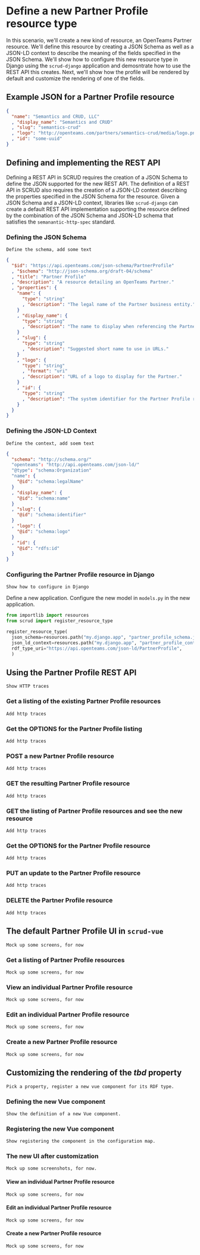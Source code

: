# Define a new Partner Profile resource type

In this scenario, we'll create a new kind of resource, an OpenTeams Partner resource.
We'll define this resource by creating a JSON Schema as well as a JSON-LD context to
describe the meaning of the fields specified in the JSON Schema. We'll show how to
configure this new resource type in Django using the `scrud-django` application and
demosntrate how to use the REST API this creates. Next, we'll show how the profile will
be rendered by default and customize the rendering of one of the fields.

## Example JSON for a Partner Profile resource

```json
{
  "name": "Semantics and CRUD, LLC"
  , "display_name": "Semantics and CRUD"
  , "slug": "semantics-crud"
  , "logo": "http://openteams.com/partners/semantics-crud/media/logo.png"
  , "id": "some-uuid"
}
```

## Defining and implementing the REST API

Defining a REST API in SCRUD requires the creation of a JSON Schema to define the
JSON supported for the new REST API. The definition of a REST API in SCRUD also requires
the creation of a JSON-LD context describing the properties specified in the JSON Schema
for the resource. Given a JSON Schema and a JSON-LD context, libraries like
`scrud-django` can create a default REST API implementation supporting the resource
defined by the combination of the JSON Schema and JSON-LD schema that satisfies the
`semanantic-http-spec` standard.

### Defining the JSON Schema

```{todo}
Define the schema, add some text
```

```json
{
  "$id": "https://api.openteams.com/json-schema/PartnerProfile"
  , "$schema": "http://json-schema.org/draft-04/schema"
  , "title": "Partner Profile"
  , "description": "A resource detailing an OpenTeams Partner."
  , "properties": {
    "name": {
      "type": "string"
      , "description": "The legal name of the Partner business entity."
    }
    , "display_name": {
      "type": "string"
      , "description": "The name to display when referencing the Partner."
    }
    , "slug": {
      "type": "string"
      , "description": "Suggested short name to use in URLs."
    }
    , "logo": {
      "type": "string"
      , "format": "uri"
      , "description": "URL of a logo to display for the Partner."
    }
    , "id": {
      "type": "string"
      , "description": "The system identifier for the Partner Profile resource."
    }
  }
}
```

### Defining the JSON-LD Context

```{todo}
Define the context, add soem text
```

```json
{
  "schema": "http://schema.org/"
  "openteams": "http://api.openteams.com/json-ld/"
  "@type": "schema:Organization"
  "name": {
    "@id": "schema:legalName"
  }
  , "display_name": {
    "@id": "schema:name"
  }
  , "slug": {
    "@id": "schema:identifier"
  }
  , "logo": {
    "@id": "schema:logo"
  }
  , "id": {
    "@id": "rdfs:id"
  }
}
```

### Configuring the Partner Profile resource in Django

```{todo}
Show how to configure in Django
```

Define a new application. Configure the new model in `models.py` in the new application.

```python
from importlib import resources
from scrud import register_resource_type

register_resource_type(
  json_schema=resources.path("my.django.app", "partner_profile_schema.json"),
  json_ld_context=resources.path("my.django.app", "partner_profile_context.json"),
  rdf_type_uri="https://api.openteams.com/json-ld/PartnerProfile",
  )
```

## Using the Partner Profile REST API

```{todo}
Show HTTP traces
```

### Get a listing of the existing Partner Profile resources

```{todo}
Add http traces
```

### Get the OPTIONS for the Partner Profile listing

```{todo}
Add http traces
```

### POST a new Partner Profile resource

```{todo}
Add http traces
```

### GET the resulting Partner Profile resource

```{todo}
Add http traces
```

### GET the listing of Partner Profile resources and see the new resource

```{todo}
Add http traces
```

### Get the OPTIONS for the Partner Profile resource

```{todo}
Add http traces
```

### PUT an update to the Partner Profile resource

```{todo}
Add http traces
```

### DELETE the Partner Profile resource

```{todo}
Add http traces
```

## The default Partner Profile UI in `scrud-vue`

```{todo}
Mock up some screens, for now
```

### Get a listing of Partner Profile resources

```{todo}
Mock up some screens, for now
```

### View an individual Partner Profile resource

```{todo}
Mock up some screens, for now
```

### Edit an individual Partner Profile resource

```{todo}
Mock up some screens, for now
```

### Create a new Partner Profile resource

```{todo}
Mock up some screens, for now
```

## Customizing the rendering of the _tbd_ property

```{todo}
Pick a property, register a new vue component for its RDF type.
```

### Defining the new Vue component

```{todo}
Show the definition of a new Vue component.
```

### Registering the new Vue component

```{todo}
Show registering the component in the configuration map.
```

### The new UI after customization

```{todo}
Mock up some screenshots, for now.
```

#### View an individual Partner Profile resource

```{todo}
Mock up some screens, for now
```

#### Edit an individual Partner Profile resource

```{todo}
Mock up some screens, for now
```

#### Create a new Partner Profile resource

```{todo}
Mock up some screens, for now
```
